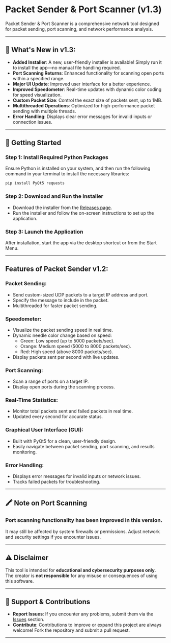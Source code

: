 # Packet Sender & Port Scanner (v1.3)

Packet Sender & Port Scanner is a comprehensive network tool designed for packet sending, port scanning, and network performance analysis.

---

## 📢 What's New in v1.3:
- **Added Installer**: A new, user-friendly installer is available! Simply run it to install the app—no manual file handling required.
- **Port Scanning Returns**: Enhanced functionality for scanning open ports within a specified range.
- **Major UI Update**: Improved user interface for a better experience.
- **Improved Speedometer**: Real-time updates with dynamic color coding for speed visualization.
- **Custom Packet Size**: Control the exact size of packets sent, up to 1MB.
- **Multithreaded Operations**: Optimized for high-performance packet sending with multiple threads.
- **Error Handling**: Displays clear error messages for invalid inputs or connection issues.

---

## 🚀 Getting Started
### Step 1: Install Required Python Packages
Ensure Python is installed on your system, and then run the following command in your terminal to install the necessary libraries:

```bash
pip install PyQt5 requests
```

### Step 2: Download and Run the Installer
- Download the installer from the [Releases page](https://github.com/PHXNKPXAYA/PacketSender/releases).
- Run the installer and follow the on-screen instructions to set up the application.

### Step 3: Launch the Application
After installation, start the app via the desktop shortcut or from the Start Menu.

---

## Features of Packet Sender v1.2:
### Packet Sending:
- Send custom-sized UDP packets to a target IP address and port.
- Specify the message to include in the packet.
- Multithreaded for faster packet sending.

### Speedometer:
- Visualize the packet sending speed in real time.
- Dynamic needle color change based on speed:
  - Green: Low speed (up to 5000 packets/sec).
  - Orange: Medium speed (5000 to 8000 packets/sec).
  - Red: High speed (above 8000 packets/sec).
- Display packets sent per second with live updates.

### Port Scanning:
- Scan a range of ports on a target IP.
- Display open ports during the scanning process.

### Real-Time Statistics:
- Monitor total packets sent and failed packets in real time.
- Updated every second for accurate status.

### Graphical User Interface (GUI):
- Built with PyQt5 for a clean, user-friendly design.
- Easily navigate between packet sending, port scanning, and results monitoring.

### Error Handling:
- Displays error messages for invalid inputs or network issues.
- Tracks failed packets for troubleshooting.

---

## 🖍️ Note on Port Scanning
### Port scanning functionality has been improved in this version.  
It may still be affected by system firewalls or permissions. Adjust network and security settings if you encounter issues.

---

## ⚠️ Disclaimer
This tool is intended for **educational and cybersecurity purposes only**.  
The creator is **not responsible** for any misuse or consequences of using this software.

---

## 📨 Support & Contributions
- **Report Issues**: If you encounter any problems, submit them via the [Issues](https://github.com/PHXNKPXAYA/Packet-Sender/issues) section.
- **Contribute**: Contributions to improve or expand this project are always welcome! Fork the repository and submit a pull request.

---
